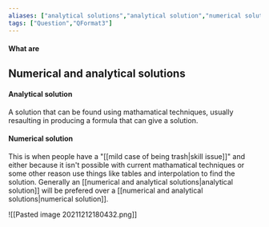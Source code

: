 ```yaml
---
aliases: ["analytical solutions","analytical solution","numerical solutions","numerical solution"]
tags: ["Question","QFormat3"]
---
```


#### What are
## Numerical and analytical solutions
#### Analytical solution
A solution that can be found using mathamatical techniques, usually resaulting in producing a formula that can give a solution.

#### Numerical solution
This is when people have a "[[mild case of being trash|skill issue]]" and either because it isn't possible with current mathamatical techniques or some other reason use things like tables and interpolation to find the solution.
Generally an [[numerical and analytical solutions|analytical solution]] will be prefered over a [[numerical and analytical solutions|numerical solution]].

![[Pasted image 20211212180432.png]]